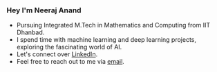 ### Hey I'm Neeraj Anand

- Pursuing Integrated M.Tech in Mathematics and Computing from IIT Dhanbad.
- I spend time with machine learning and deep learning projects, exploring the fascinating world of AI.
- Let's connect over [LinkedIn](https://www.linkedin.com/in/neeraj-anand-092353204/).
- Feel free to reach out to me via [email](neerajanandfirst@gmail.com).
  

